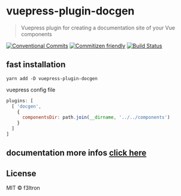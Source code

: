 # vuepress-plugin-docgen

> Vuepress plugin for creating a documentation site of your Vue components

[![Conventional Commits](https://img.shields.io/badge/Conventional%20Commits-1.0.0-yellow.svg)](https://conventionalcommits.org)
[![Commitizen friendly](https://img.shields.io/badge/commitizen-friendly-brightgreen.svg)](http://commitizen.github.io/cz-cli/)
[![Build Status](https://travis-ci.com/f3ltron/vuepress-plugin-docgen.svg?branch=master)](https://travis-ci.com/f3ltron/vuepress-plugin-docgen)


## fast installation

  `yarn add -D vuepress-plugin-docgen`


vuepress config file

```jsx
plugins: [
  [ 'docgen',
    {
      componentsDir: path.join(__dirname, '../../components')
    }
  ]
]
```

## documentation more infos [click here](https://f3ltron.github.io/vuepress-plugin-docgen/)

## License

MIT &copy; f3ltron
